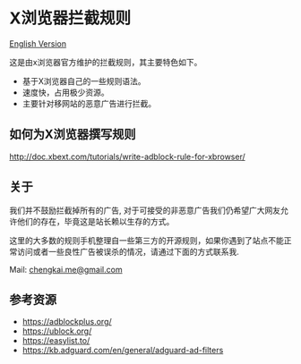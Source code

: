 # X浏览器拦截规则

[English Version](README_EN.md)


这是由x浏览器官方维护的拦截规则，其主要特色如下。



- 基于X浏览器自己的一些规则语法。
- 速度快，占用极少资源。
- 主要针对移网站的恶意广告进行拦截。


## 如何为X浏览器撰写规则

http://doc.xbext.com/tutorials/write-adblock-rule-for-xbrowser/

## 关于


我们并不鼓励拦截掉所有的广告, 对于可接受的非恶意广告我们仍希望广大网友允许他们的存在，毕竟这是站长赖以生存的方式。

这里的大多数的规则手机整理自一些第三方的开源规则，如果你遇到了站点不能正常访问或者一些良性广告被误杀的情况，请通过下面的方式联系我.



Mail: chengkai.me@gmail.com

## 参考资源


- https://adblockplus.org/
- https://ublock.org/
- https://easylist.to/
- https://kb.adguard.com/en/general/adguard-ad-filters



